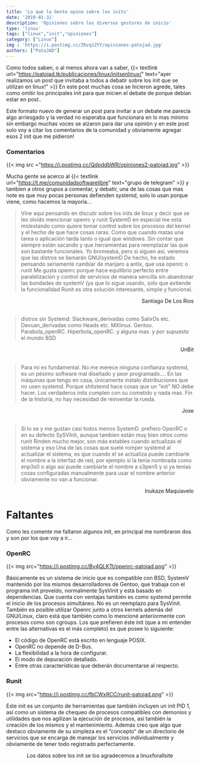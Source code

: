 ```yaml
---
title: 'Lo que la Gente opina sobre los inits'
date: '2019-01-31'
description: 'Opiniones sobre los diversos gestores de inicio'
type: 'linux'
tags: ["linux","init","opiniones"]
category: ["Linux"]
img : 'https://i.postimg.cc/ZKvq1ZYY/opiniones-patojad.jpg'
authors: ["PatoJAD"]
---
```


Como todos saben, o al menos ahora van a saber, {{< textlink url="https://patojad.tk/publicaciones/linux/initsenlinux/" text="ayer realizamos un post que invitaba a todos a debatir sobre los init que se utilizan en linux!" >}} En este post muchas cosa se hicieron agrede, tales como omitir los principales init para que inicien el debate de porque debían estar en post..

Este formato nuevo de generar un post para invitar a un debate me parecía algo arriesgado y la verdad no esperaba que funcionara en lo mas mínimo sin embargo muchas voces se alzaron para dar una opinión y en este post solo voy a citar los comentarios de la comunidad y obviamente agregar esos 2 init que me pidieron!

### Comentarios

{{< img src ="https://i.postimg.cc/QdpddbWR/opiniones2-patojad.jpg" >}}

Mucha gente se acerco al {{< textlink url="https://t.me/comunidadsoftwarelibre" text="grupo de telegram" >}} y tambien a otros grupos a comentar, y debatir, una de las cosas que mas note es que muy pocas personas defienden systemd, solo lo usan porque viene, como hacemos la mayoría...


> Vine aquí pensando en discutir sobre los inits de linux y decir que se les olvido mencionar openrc y runit
SystemD en especial me esta molestando como quiere tomar control sobre los procesos del kernel y el hecho de que hace cosas raras. Como que cuando matas una tarea o aplicación tarda tanto o igual que windows. Sin contar que siempre están sacando y que herramientas para reemplazar las que son bastante funcionales. Yo bromeaba, pero si siguen así, veremos que las distros se llamarán GNU/systemD
De hecho, he estado pensando seriamente cambiar de manjaro a antix, que usa openrc o runit
Me gusta openrc porque hace equilibrio perfecto entre paralelizacion y control de servicios de manera sencilla sin abandonar las bondades de systemV (ya que lo sigue usando, solo que extiende la funcionalidad
Runit es otra solución interesante, simple y funcional.
<div style="text-align: right"> Santiago De Los Rios</div>

<br>

> distros sin Systemd: Slackware_derivadas como SalixOs etc. Devuan_derivadas como Heads etc. MXlinux. Gentoo. Parabola_openRC. Hiperbola_openRC. y alguna mas. y por supuesto el mundo BSD
<div style="text-align: right"> UnBit</div>

<br>

> Para mi es fundamental. No me merece ninguna confianza systemd, es un pésimo software mal diseñado y peor programado....
En las máquinas que tengo en casa, únicamente instalo distribuciones que no usen systemd.
Porque shitstemd hace cosas que un "init" NO debe hacer. Los verdaderos inits cumplen con su cometido y nada mas. Fin de la historia, no hay necesidad de reinventar la rueda.
<div style="text-align: right"> Jose </div>

<br>

> Si lo se y me gustan casi todos menos SystemD. prefiero OpenRC o en su defecto SySVInit, aunque tambien están muy bien otros como runit
Rinden mucho mejor, son más estables cuando actualizas el sistema y eso
Una de las cosas que suele romper systemd al actualizar el sistema, es que cuando el se actualiza puede cambiarle el nombre a la interfaz de red, por ejemplo si la tenia nombrada como enp3s0 o algo así puede cambiarle el nombre a s3pen5 y si ya tenias cosas configuradas manualmente para usar el nombre anterior obviamente no van a funcionar.
<div style="text-align: right"> Inukaze Maquiavelo </div>

# Faltantes
Como les comente me faltaron algunos init, en principal me nombraron dos y son por los que voy a ir...

### OpenRC
{{< img src="https://i.postimg.cc/Bv4QLKTt/openrc-patojad.png" >}}

Básicamente es un sistema de inicio que es compatible con BSD, SystemV mantenido por los mismos desarrolladores de Gentoo, que trabaja con el programa init proveído, normalmente SysVinit y está basado en dependencias.  Que cuenta con ventajas también es como systemd permite el inicio de los procesos simultáneo. No es un reemplazo para SysVinit.
También es posible utilizar Openrc junto a otros kernels además del GNU/Linux, claro está que también como lo mencioné anteriormente con procesos como son cgroups.
Los que prefieren éste init (que a mi entender entre las alternativas es el más completo) es que posee lo siguiente:

* El código de OpenRC está escrito en lenguaje POSIX.
* OpenRC no depende de D-Bus.
* La flexibilidad a la hora de configurar.
* El modo de depuración detallado.
* Entre otras características que deberán documentarse al respecto.

### Runit

{{< img src="https://i.postimg.cc/fbCWxRCC/runit-patojad.png" >}}

Este init es un conjunto de herramientas que también incluyen un init PID 1, así como un sistema de chequeo de procesos compatibles con demonios y utilidades que nos agilizan la ejecución de procesos, así también la creación de los mismos y el mantenimiento. Además creo que algo que destaco obviamente de su simpleza es el “concepto” de un directorio de servicios que se encarga de manejar los servicios individualmente y obviamente de tener todo registrado perfectamente.

<div style="text-align: center"> Los datos sobre los init se los agradecemos a linuxforallsite </div>
